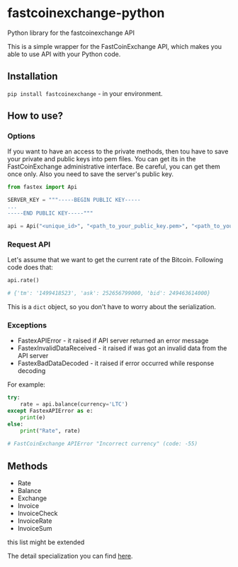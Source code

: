 # fastcoinexchange-python
Python library for the fastcoinexchange API

This is a simple wrapper for the FastCoinExchange API, which makes you able to use API with your Python code.

## Installation
`pip install fastcoinexchange` - in your environment.

## How to use?

### Options

If you want to have an access to the private methods, then tou have to save your private and public keys into pem files. 
You can get its in the FastCoinExchange administrative interface. Be careful, you can get them once only. 
Also you need to save the server's public key.

```python
from fastex import Api

SERVER_KEY = """-----BEGIN PUBLIC KEY-----
...
-----END PUBLIC KEY-----"""

api = Api("<unique_id>", "<path_to_your_public_key.pem>", "<path_to_your_private_key.pem>", SERVER_KEY)
```

### Request API

Let's assume that we want to get the current rate of the Bitcoin.
Following code does that:

```python
api.rate()

# {'tm': '1499418523', 'ask': 252656799000, 'bid': 249463614000}
```
This is a `dict` object, so you don't have to worry about the serialization.

### Exceptions

* FastexAPIError - it raised if API server returned an error message
* FastexInvalidDataReceived - it raised if was got an invalid data from the API server
* FastexBadDataDecoded - it raised if error occurred while response decoding

For example:

```python
try:
    rate = api.balance(currency='LTC')
except FastexAPIError as e:
    print(e)
else:
    print("Rate", rate)
    
# FastCoinExchange APIError "Incorrect currency" (code: -55)
```

## Methods
* Rate
* Balance
* Exchange
* Invoice
* InvoiceCheck
* InvoiceRate
* InvoiceSum

this list might be extended

The detail specialization you can find [here](https://test.fastcoinexchange.com/#api).
